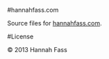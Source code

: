 #hannahfass.com

Source files for [hannahfass.com](//hannahfass.com).

#License

&copy; 2013 Hannah Fass